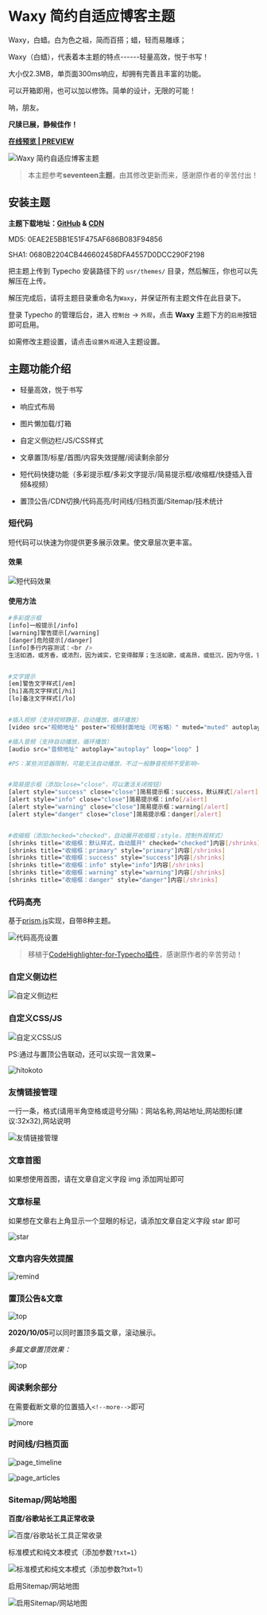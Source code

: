# Waxy 简约自适应博客主题

Waxy，白蜡。白为色之祖，简而百搭；蜡，轻而易雕琢；

Waxy（白蜡），代表着本主题的特点------轻量高效，悦于书写！

大小仅2.3MB，单页面300ms响应，却拥有完善且丰富的功能。

可以开箱即用，也可以加以修饰。简单的设计，无限的可能！

呐，朋友。

**尺牍已展，静候佳作！**

**[在线预览 | PREVIEW](https://www.idzd.top/)**

![Waxy 简约自适应博客主题](https://raw.githubusercontent.com/dingzd1995/dingzd1995.github.io/master/img/page_img/typecho-theme-waxy/screenshot.png)

> 本主题参考**seventeen主题**，由其修改更新而来，感谢原作者的辛苦付出！

## 安装主题

**主题下载地址：[GitHub](https://github.com/dingzd1995/typecho-theme-waxy/releases/tag/v2020.10.30) & [CDN](https://pic.idzd.top/typecho-theme-waxy/v2020.10.30.zip)**

MD5: 0EAE2E5BB1E51F475AF686B083F94856

SHA1: 0680B2204CB446602458DFA4557D0DCC290F2198

把主题上传到 Typecho 安装路径下的 `usr/themes/` 目录，然后解压，你也可以先解压在上传。

解压完成后，请将主题目录重命名为`Waxy`，并保证所有主题文件在此目录下。

登录 Typecho 的管理后台，进入 `控制台` -> `外观`，点击 **Waxy** 主题下方的`启用`按钮即可启用。

如需修改主题设置，请点击`设置外观`进入主题设置。

## 主题功能介绍

- 轻量高效，悦于书写

- 响应式布局

- 图片懒加载/灯箱

- 自定义侧边栏/JS/CSS样式

- 文章置顶/标星/首图/内容失效提醒/阅读剩余部分

- 短代码快捷功能（多彩提示框/多彩文字提示/简易提示框/收缩框/快捷插入音频&视频）

- 置顶公告/CDN切换/代码高亮/时间线/归档页面/Sitemap/技术统计

  

### 短代码

短代码可以快速为你提供更多展示效果。使文章层次更丰富。

#### 效果

![短代码效果](https://raw.githubusercontent.com/dingzd1995/dingzd1995.github.io/master/img/page_img/typecho-theme-waxy/shortcode.png)

#### 使用方法

```bash
#多彩提示框
[info]一般提示[/info]
[warning]警告提示[/warning]
[danger]危险提示[/danger]
[info]多行内容测试：<br />
生活如酒，或芳香，或浓烈，因为诚实，它变得醇厚；生活如歌，或高昂，或低沉，因为守信，它变得悦耳； 生活如画，或明丽，或素雅，因为诚信，它变得美丽。[/info]


#文字提示
[em]警告文字样式[/em]
[hi]高亮文字样式[/hi]
[lo]备注文字样式[/lo]


#插入视频（支持视频静音，自动播放，循环播放）
[video src="视频地址" poster="视频封面地址（可省略）" muted="muted" autoplay="autoplay" loop="loop" ]

#插入音频（支持自动播放，循环播放）
[audio src="音频地址" autoplay="autoplay" loop="loop" ]

#PS：某些浏览器限制，可能无法自动播放，不过一般静音视频不受影响~


#简易提示框（添加close="close"，可以激活关闭按钮）
[alert style="success" close="close"]简易提示框：success，默认样式[/alert]
[alert style="info" close="close"]简易提示框：info[/alert]
[alert style="warning" close="close"]简易提示框：warning[/alert]
[alert style="danger" close="close"]简易提示框：danger[/alert]


#收缩框（添加checked="checked"，自动展开收缩框；style，控制外观样式）
[shrinks title="收缩框：默认样式，自动展开" checked="checked"]内容[/shrinks]
[shrinks title="收缩框：primary" style="primary"]内容[/shrinks]
[shrinks title="收缩框：success" style="success"]内容[/shrinks]
[shrinks title="收缩框：info" style="info"]内容[/shrinks]
[shrinks title="收缩框：warning" style="warning"]内容[/shrinks]
[shrinks title="收缩框：danger" style="danger"]内容[/shrinks]

```

### 代码高亮

基于[prism.js](https://prismjs.com/download.html#themes=prism-okaidia&languages=markup+css+clike+javascript+apacheconf+c+csharp+bash+cpp+aspnet+coffeescript+markup-templating+git+less+java+php+javadoclike+markdown+json+nginx+sql+python+javadoc+smarty&plugins=line-numbers+toolbar+normalize-whitespace+show-language+copy-to-clipboard+match-braces)实现，自带8种主题。

![代码高亮设置](https://raw.githubusercontent.com/dingzd1995/dingzd1995.github.io/master/img/page_img/typecho-theme-waxy/lightcode.png)

> 移植于[CodeHighlighter-for-Typecho插件](https://github.com/Copterfly/CodeHighlighter-for-Typecho)，感谢原作者的辛苦劳动！

### 自定义侧边栏

![自定义侧边栏](https://raw.githubusercontent.com/dingzd1995/dingzd1995.github.io/master/img/page_img/typecho-theme-waxy/sidebar.png)

### 自定义CSS/JS

![自定义CSS/JS](https://raw.githubusercontent.com/dingzd1995/dingzd1995.github.io/master/img/page_img/typecho-theme-waxy/css.png)

PS:通过与置顶公告联动，还可以实现一言效果~

![hitokoto](https://raw.githubusercontent.com/dingzd1995/dingzd1995.github.io/master/img/page_img/typecho-theme-waxy/hitokoto.gif)

### 友情链接管理

一行一条，格式(请用半角空格或逗号分隔)：网站名称,网站地址,网站图标(建议:32x32),网站说明

![友情链接管理](https://raw.githubusercontent.com/dingzd1995/dingzd1995.github.io/master/img/page_img/typecho-theme-waxy/links.png)

### 文章首图

如果想使用首图，请在文章自定义字段 img 添加网址即可

### 文章标星

如果想在文章右上角显示一个显眼的标记，请添加文章自定义字段 star 即可

![star](https://raw.githubusercontent.com/dingzd1995/dingzd1995.github.io/master/img/page_img/typecho-theme-waxy/star.png)

### 文章内容失效提醒

![remind](https://raw.githubusercontent.com/dingzd1995/dingzd1995.github.io/master/img/page_img/typecho-theme-waxy/remind.png)

### 置顶公告&文章

![top](https://raw.githubusercontent.com/dingzd1995/dingzd1995.github.io/master/img/page_img/typecho-theme-waxy/top.png)

**2020/10/05**可以同时置顶多篇文章，滚动展示。

*多篇文章置顶效果：*

![top](https://raw.githubusercontent.com/dingzd1995/dingzd1995.github.io/master/img/page_img/typecho-theme-waxy/top.gif)


### 阅读剩余部分

在需要截断文章的位置插入`<!--more-->`即可

![more](https://raw.githubusercontent.com/dingzd1995/dingzd1995.github.io/master/img/page_img/typecho-theme-waxy/more.png)

### 时间线/归档页面

![page_timeline](https://raw.githubusercontent.com/dingzd1995/dingzd1995.github.io/master/img/page_img/typecho-theme-waxy/page_timeline.png)

![page_articles](https://raw.githubusercontent.com/dingzd1995/dingzd1995.github.io/master/img/page_img/typecho-theme-waxy/page_articles.png)

### Sitemap/网站地图

**百度/谷歌站长工具正常收录**

![百度/谷歌站长工具正常收录](https://raw.githubusercontent.com/dingzd1995/dingzd1995.github.io/master/img/page_img/typecho-theme-waxy/sitemap_show.png)

标准模式和纯文本模式（添加参数`?txt=1`）

![标准模式和纯文本模式（添加参数`?txt=1`）](https://raw.githubusercontent.com/dingzd1995/dingzd1995.github.io/master/img/page_img/typecho-theme-waxy/sitemap.png)

启用Sitemap/网站地图

![启用Sitemap/网站地图](https://raw.githubusercontent.com/dingzd1995/dingzd1995.github.io/master/img/page_img/typecho-theme-waxy/sitemap_edit.png)
